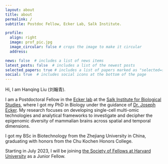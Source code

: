 ```yaml
---
layout: about
title: about
permalink: /
subtitle: Postdoc Fellow, Ecker Lab, Salk Institute.

profile:
  align: right
  image: prof_pic.jpg
  image_circular: false # crops the image to make it circular
  address: 

news: false  # includes a list of news items
latest_posts: false  # includes a list of the newest posts
selected_papers: true # includes a list of papers marked as "selected={true}"
social: true  # includes social icons at the bottom of the page
---
```


Hi, I am Hanqing Liu (刘翰青).

I am a Postdoctoral Fellow in the [Ecker lab](https://ecker.salk.edu/) at the 
[Salk Institute for Biological Studies](https://www.salk.edu/), 
where I got my PhD in Biology under the guidance of 
[Dr. Joseph Ecker](https://www.hhmi.org/scientists/joseph-r-ecker).
My research focuses on developing single-cell multi-omic technologies and analytical frameworks 
to investigate and decipher the epigenomic diversity of mammalian brains across spatial and temporal dimensions.

I got my BSc in Biotechnology from the Zhejiang University in China, 
graduating with honors from the Chu Kochen Honors College.

Starting in July 2023, I will be joining 
[the Society of Fellows at Harvard University](https://socfell.fas.harvard.edu/about) 
as a Junior Fellow.



